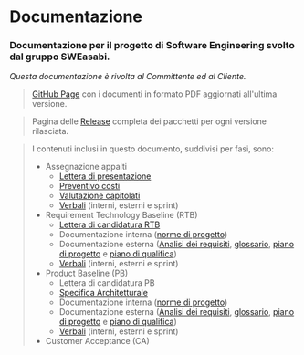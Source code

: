 # Documentazione
### Documentazione per il progetto di Software Engineering svolto dal gruppo SWEasabi.
_Questa documentazione è rivolta al Committente ed al Cliente._

> [GitHub Page](https://sweasabi.github.io/documentazione/) con i documenti in formato PDF aggiornati all'ultima versione.

> Pagina delle [Release](https://github.com/SWEasabi/documentazione/releases) completa dei pacchetti per ogni versione rilasciata.

> I contenuti inclusi in questo documento, suddivisi per fasi, sono:
> - Assegnazione appalti
>   - [Lettera di presentazione](https://github.com/SWEasabi/documentazione/tree/main/1_Assegnazione_appalti/lettera_presentazione)
>   - [Preventivo costi](https://github.com/SWEasabi/documentazione/tree/main/1_Assegnazione_appalti/preventivo_costi)
>   - [Valutazione capitolati](https://github.com/SWEasabi/documentazione/tree/main/1_Assegnazione_appalti/valutazione_capitolati)
>   - [Verbali](https://github.com/SWEasabi/verbali) (interni, esterni e sprint)
> - Requirement Technology Baseline (RTB)
>   - [Lettera di candidatura RTB](https://github.com/SWEasabi/documentazione/tree/main/2_RTB/lettera_candidatura)
>   - Documentazione interna ([norme di progetto](https://github.com/SWEasabi/norme-di-progetto))
>   - Documentazione esterna ([Analisi dei requisiti](https://github.com/SWEasabi/analisi-dei-requisiti), [glossario](https://github.com/SWEasabi/glossario), [piano di progetto](https://github.com/SWEasabi/piano-di-progetto) e [piano di qualifica](https://github.com/SWEasabi/piano-di-qualifica))
>   - [Verbali](https://github.com/SWEasabi/verbali) (interni, esterni e sprint)
> - Product Baseline (PB)
>   - Lettera di candidatura PB
>   - [Specifica Architetturale](https://github.com/SWEasabi/specifica-architetturale)
>   - Documentazione interna ([norme di progetto](https://github.com/SWEasabi/norme-di-progetto))
>   - Documentazione esterna ([Analisi dei requisiti](https://github.com/SWEasabi/analisi-dei-requisiti), [glossario](https://github.com/SWEasabi/glossario), [piano di progetto](https://github.com/SWEasabi/piano-di-progetto) e [piano di qualifica](https://github.com/SWEasabi/piano-di-qualifica))
>   - [Verbali](https://github.com/SWEasabi/verbali) (interni, esterni e sprint)
> - Customer Acceptance (CA)
